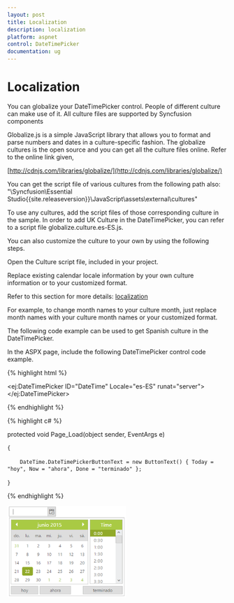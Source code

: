 ```yaml
---
layout: post
title: Localization
description: localization
platform: aspnet
control: DateTimePicker
documentation: ug
---
```


# Localization

You can globalize your DateTimePicker control. People of different culture can make use of it. All culture files are supported by Syncfusion components

Globalize.js is a simple JavaScript library that allows you to format and parse numbers and dates in a culture-specific fashion. The globalize cultures is the open source and you can get all the culture files online. Refer to the online link given,

[http://cdnjs.com/libraries/globalize/](http://cdnjs.com/libraries/globalize/)

You can get the script file of various cultures from the following path also:
"<Installed Location>\Syncfusion\Essential Studio\{{site.releaseversion}}\JavaScript\assets\external\cultures"

To use any cultures, add the script files of those corresponding culture in the sample. In order to add UK Culture in the DateTimePicker, you can refer to a script file globalize.culture.es-ES.js. 

You can also customize the culture to your own by using the following steps.

Open the Culture script file, included in your project.

Replace existing calendar locale information by your own culture information or to your customized format.

Refer to this section for more details: [localization](http://docs.syncfusion.com/js)

For example, to change month names to your culture month, just replace month names with your culture month names or your customized format.

The following code example can be used to get Spanish culture in the DateTimePicker.

In the ASPX page, include the following DateTimePicker control code example.

{% highlight html %}



<ej:DateTimePicker ID="DateTime" Locale="es-ES" runat="server"> </ej:DateTimePicker>





{% endhighlight %}



{% highlight c# %}



protected void Page_Load(object sender, EventArgs e)

    {

        DateTime.DateTimePickerButtonText = new ButtonText() { Today = "hoy", Now = "ahora", Done = "terminado" };

    }





{% endhighlight %}



![](Localization_images/Localization_img1.png) 





